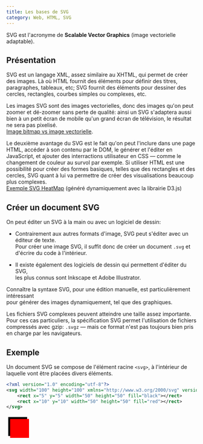 ```yaml
---
title: Les bases de SVG
category: Web, HTML, SVG
---
```


SVG est l'acronyme de **Scalable Vector Graphics** (image vectorielle adaptable).

## Présentation

SVG est un langage XML, assez similaire au XHTML, qui permet de créer des images. Là où HTML fournit des éléments pour définir des titres, paragraphes, tableaux, etc; SVG fournit des éléments pour dessiner des cercles, rectangles, courbes simples ou complexes, etc.

Les images SVG sont des images vectorielles, donc des images qu'on peut zoomer et dé-zoomer sans perte de qualité: ainsi un SVG s'adaptera aussi bien à un petit écran de mobile qu'un grand écran de télévision, le résultat ne sera pas pixelisé.  
[Image bitmap vs image vectorielle](../design/design-image.md#formats-de-fichiers-image).

Le deuxième avantage du SVG est le fait qu'on peut l'inclure dans une page HTML, accéder à son contenu par le DOM, le générer et l'éditer en JavaScript, et ajouter des interractions utilisateur en CSS — comme le changement de couleur au survol par exemple. Si utiliser HTML est une possibilité pour créer des formes basiques, telles que des rectangles et des cercles, SVG quant à lui va permettre de créer des visualisations beaucoup plus complexes.  
[Exemple SVG HeatMap](https://codepen.io/a-mt/full/QMgJBw/) (généré dynamiquement avec la librairie D3.js)

## Créer un document SVG

On peut éditer un SVG à la main ou avec un logiciel de dessin:

- Contrairement aux autres formats d'image, SVG peut s'éditer avec un éditeur de texte.  
  Pour créer une image SVG, il suffit donc de créer un document `.svg` et d'écrire du code à l'intérieur.

- Il existe également des logiciels de dessin qui permettent d'éditer du SVG,  
  les plus connus sont Inkscape et Adobe Illustrator.

Connaître la syntaxe SVG, pour une édition manuelle, est particulièrement intéressant  
pour générer des images dynamiquement, tel que des graphiques. 

Les fichiers SVG complexes peuvent atteindre une taille assez importante. Pour ces cas particuliers, la spécification SVG permet l'utilisation de fichiers compressés avec gzip: `.svgz` — mais ce format n'est pas toujours bien pris en charge par les navigateurs.

## Exemple

Un document SVG se compose de l'élément racine `<svg>`, à l'intérieur de laquelle vont être placées divers éléments.  

``` xml
<?xml version="1.0" encoding="utf-8"?>
<svg width="100" height="100" xmlns="http://www.w3.org/2000/svg" version="1.1">
    <rect x="5" y="5" width="50" height="50" fill="black"></rect>
    <rect x="10" y="10" width="50" height="50" fill="red"></rect>
</svg>
```

<svg width="100" height="100" xmlns="http://www.w3.org/2000/svg">
    <rect x="5" y="5" width="50" height="50" fill="black"></rect>
    <rect x="10" y="10" width="50" height="50" fill="red"></rect>
</svg>
